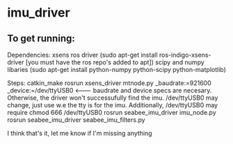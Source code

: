 # imu_driver

To get running:
---

Dependencies:
    xsens ros driver (sudo apt-get install ros-indigo-xsens-driver [you must have the ros repo's added to apt])
    scipy and numpy libaries (sudo apt-get install python-numpy python-scipy python-matplotlib)
    
Steps:
    catkin_make
    rosrun xsens_driver mtnode.py _baudrate:=921600 _device:=/dev/ttyUSB0  <--- baudrate and device specs are necesary. Otherwise, the driver won't successufully find the imu. /dev/ttyUSB0 may change, just use w.e the tty is for the imu. Additionally, /dev/ttyUSB0 may require chmod 666 /dev/ttyUSB0
    rosrun seabee_imu_driver imu_node.py
    rosrun seabee_imu_driver seabee_imu_filters.py
    
I think that's it, let me know if I'm missing anything 

